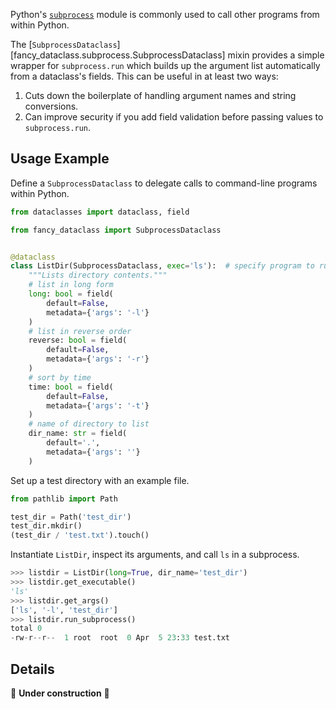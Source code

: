 <!-- markdownlint-disable MD052 -->

Python's [`subprocess`](https://docs.python.org/3/library/subprocess.html) module is commonly used to call other programs from within Python.

The [`SubprocessDataclass`][fancy_dataclass.subprocess.SubprocessDataclass] mixin provides a simple wrapper for `subprocess.run` which builds up the argument list automatically from a dataclass's fields. This can be useful in at least two ways:

1. Cuts down the boilerplate of handling argument names and string conversions.
2. Can improve security if you add field validation before passing values to `subprocess.run`.

## Usage Example

Define a `SubprocessDataclass` to delegate calls to command-line programs within Python.

```python
from dataclasses import dataclass, field

from fancy_dataclass import SubprocessDataclass


@dataclass
class ListDir(SubprocessDataclass, exec='ls'):  # specify program to run
    """Lists directory contents."""
    # list in long form
    long: bool = field(
        default=False,
        metadata={'args': '-l'}
    )
    # list in reverse order
    reverse: bool = field(
        default=False,
        metadata={'args': '-r'}
    )
    # sort by time
    time: bool = field(
        default=False,
        metadata={'args': '-t'}
    )
    # name of directory to list
    dir_name: str = field(
        default='.',
        metadata={'args': ''}
    )
```

Set up a test directory with an example file.

```python
from pathlib import Path

test_dir = Path('test_dir')
test_dir.mkdir()
(test_dir / 'test.txt').touch()
```

Instantiate `ListDir`, inspect its arguments, and call `ls` in a subprocess.

```python
>>> listdir = ListDir(long=True, dir_name='test_dir')
>>> listdir.get_executable()
'ls'
>>> listdir.get_args()
['ls', '-l', 'test_dir']
>>> listdir.run_subprocess()
total 0
-rw-r--r--  1 root  root  0 Apr  5 23:33 test.txt
```

## Details

🚧 **Under construction** 🚧

<!--
- Specify exactly one executable
- "Secure" example (rmdir?)
-->

<style>
.md-sidebar--secondary {
    display: none !important;
}

.md-main__inner .md-content {
    max-width: 45rem;
}
</style>
